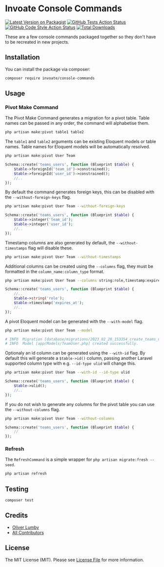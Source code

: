 # Invoate Console Commands

[![Latest Version on Packagist](https://img.shields.io/packagist/v/invoate/console-commands.svg?style=flat-square)](https://packagist.org/packages/invoate/console-commands)
[![GitHub Tests Action Status](https://img.shields.io/github/actions/workflow/status/invoate/console-commands/run-tests.yml?branch=main&label=tests&style=flat-square)](https://github.com/invoate/console-commands/actions?query=workflow%3Arun-tests+branch%3Amain)
[![GitHub Code Style Action Status](https://img.shields.io/github/actions/workflow/status/invoate/console-commands/fix-php-code-style-issues.yml?branch=main&label=code%20style&style=flat-square)](https://github.com/invoate/console-commands/actions?query=workflow%3A"Fix+PHP+code+style+issues"+branch%3Amain)
[![Total Downloads](https://img.shields.io/packagist/dt/invoate/console-commands.svg?style=flat-square)](https://packagist.org/packages/invoate/console-commands)

These are a few console commands packaged together so they don't have to be recreated in new projects.

## Installation

You can install the package via composer:

```bash
composer require invoate/console-commands
```

## Usage

### Pivot Make Command

The Pivot Make Command generates a migration for a pivot table. Table names can be passed in any order, the command will alphabetise them.

```bash
php artisan make:pivot table1 table2
```

The `table1` and `table2` arguments can be existing Eloquent models or table names. Table names for Eloquent models will be automatically resolved.

```bash
php artisan make:pivot User Team
```
```php
Schema::create('teams_users', function (Blueprint $table) {
    $table->foreignId('team_id')->constrained();
    $table->foreignId('user_id')->constrained();
    //..
});
```

By default the command generates foreign keys, this can be disabled with the `--without-foreign-keys` flag.

```bash
php artisan make:pivot User Team --without-foreign-keys
```
```php
Schema::create('teams_users', function (Blueprint $table) {
    $table->integer('team_id');
    $table->integer('user_id');
    //..
});
```

Timestamp columns are also generated by default, the `--without-timestamps` flag will disable these.

```bash
php artisan make:pivot User Team --without-timestamps
```

Additional columns can be created using the `--columns` flag, they must be formatted in the `column_name:column_type` format.

```bash
php artisan make:pivot User Team --columns string:role,timestamp:expires_at
```
```php
Schema::create('teams_users', function (Blueprint $table) {
    //..
    $table->string('role');
    $table->timestamp('expires_at');
    //..
});
```

A pivot Eloquent model can be generated with the `--with-model` flag.

```bash
php artisan make:pivot User Team --model

# INFO  Migration [database/migrations/2023_02_20_153354_create_teams_users_table.php] created successfully.
# INFO  Model [app/Models/TeamUser.php] created successfully.
```

Optionaly an id column can be generated using the `--with-id` flag. By default this will generate a `$table->id()` column, passing another Laravel supported column type with e.g. `--id-type ulid` will change this.

```bash
php artisan make:pivot User Team --with-id --id-type ulid
```
```php
Schema::create('teams_users', function (Blueprint $table) {
    $table->ulid();
    //..
});
```

If you do not wish to generate any columns for the pivot table you can use the `--without-columns` flag.

```bash
php artisan make:pivot User Team --without-columns
```
```php
Schema::create('teams_users', function (Blueprint $table) {
    //
});
```

### Refresh

The `RefreshCommand` is a simple wrapper for `php artisan migrate:fresh --seed`.

```bash
php artisan refresh
```

## Testing

```bash
composer test
```

## Credits

- [Oliver Lumby](https://github.com/olumby)
- [All Contributors](../../contributors)

## License

The MIT License (MIT). Please see [License File](LICENSE.md) for more information.
